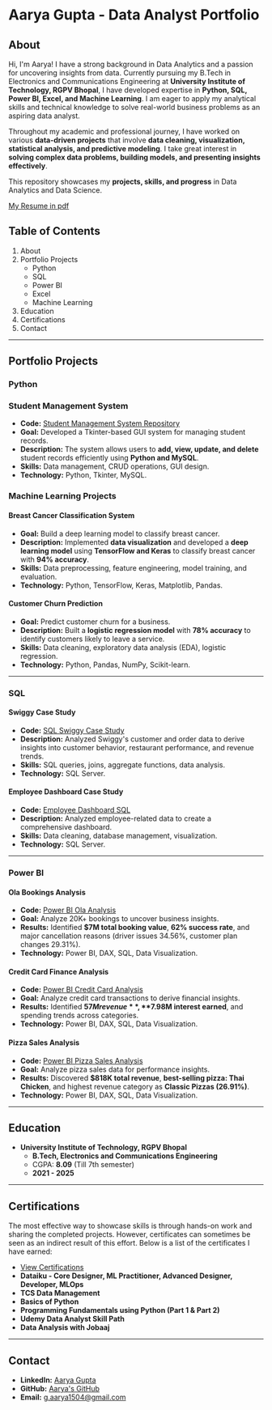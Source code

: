 # Aarya Gupta - Data Analyst Portfolio

## About
Hi, I'm Aarya! I have a strong background in Data Analytics and a passion for uncovering insights from data. Currently pursuing my B.Tech in Electronics and Communications Engineering at **University Institute of Technology, RGPV Bhopal**, I have developed expertise in **Python, SQL, Power BI, Excel, and Machine Learning**. I am eager to apply my analytical skills and technical knowledge to solve real-world business problems as an aspiring data analyst.

Throughout my academic and professional journey, I have worked on various **data-driven projects** that involve **data cleaning, visualization, statistical analysis, and predictive modeling**. I take great interest in **solving complex data problems, building models, and presenting insights effectively**.

This repository showcases my **projects, skills, and progress** in Data Analytics and Data Science.

[My Resume in pdf](https://drive.google.com/file/d/1r19t-bT2bxbvh2enwa9JlUKzUYKxNnnx/view?usp=sharing)

## Table of Contents
1. About
2. Portfolio Projects
   - Python
   - SQL
   - Power BI
   - Excel
   - Machine Learning
3. Education
4. Certifications
5. Contact

---

## Portfolio Projects
### Python

### **Student Management System**
- **Code:** [Student Management System Repository](https://github.com/aaryagupta15/Student_management_system)
- **Goal:** Developed a Tkinter-based GUI system for managing student records.
- **Description:** The system allows users to **add, view, update, and delete** student records efficiently using **Python and MySQL**.
- **Skills:** Data management, CRUD operations, GUI design.
- **Technology:** Python, Tkinter, MySQL.

### **Machine Learning Projects**

#### **Breast Cancer Classification System**
- **Goal:** Build a deep learning model to classify breast cancer.
- **Description:** Implemented **data visualization** and developed a **deep learning model** using **TensorFlow and Keras** to classify breast cancer with **94% accuracy**.
- **Skills:** Data preprocessing, feature engineering, model training, and evaluation.
- **Technology:** Python, TensorFlow, Keras, Matplotlib, Pandas.

#### **Customer Churn Prediction**
- **Goal:** Predict customer churn for a business.
- **Description:** Built a **logistic regression model** with **78% accuracy** to identify customers likely to leave a service.
- **Skills:** Data cleaning, exploratory data analysis (EDA), logistic regression.
- **Technology:** Python, Pandas, NumPy, Scikit-learn.

---

### SQL

#### **Swiggy Case Study**
- **Code:** [SQL Swiggy Case Study](https://github.com/aaryagupta15/SQL_Swiggy_case_study)
- **Description:** Analyzed Swiggy's customer and order data to derive insights into customer behavior, restaurant performance, and revenue trends.
- **Skills:** SQL queries, joins, aggregate functions, data analysis.
- **Technology:** SQL Server.

#### **Employee Dashboard Case Study**
- **Code:** [Employee Dashboard SQL](https://github.com/aaryagupta15/SQL_Employee_Dashboard_Case_Study)
- **Description:** Analyzed employee-related data to create a comprehensive dashboard.
- **Skills:** Data cleaning, database management, visualization.
- **Technology:** SQL Server.

---

### Power BI

#### **Ola Bookings Analysis**
- **Code:** [Power BI Ola Analysis](https://github.com/aaryagupta15/OLA-BOOKINGS-ANALYSIS-POWER-BI)
- **Goal:** Analyze 20K+ bookings to uncover business insights.
- **Results:** Identified **$7M total booking value**, **62% success rate**, and major cancellation reasons (driver issues 34.56%, customer plan changes 29.31%).
- **Technology:** Power BI, DAX, SQL, Data Visualization.

#### **Credit Card Finance Analysis**
- **Code:** [Power BI Credit Card Analysis](https://github.com/aaryagupta15/CREDIT-CARD-POWER-BI-ANALYSIS)
- **Goal:** Analyze credit card transactions to derive financial insights.
- **Results:** Identified **$57M revenue**, **$7.98M interest earned**, and spending trends across categories.
- **Technology:** Power BI, DAX, SQL, Data Visualization.

#### **Pizza Sales Analysis**
- **Code:** [Power BI Pizza Sales Analysis](https://github.com/aaryagupta15/Power-BI-on-Pizza-Sales)
- **Goal:** Analyze pizza sales data for performance insights.
- **Results:** Discovered **$818K total revenue**, **best-selling pizza: Thai Chicken**, and highest revenue category as **Classic Pizzas (26.91%)**.
- **Technology:** Power BI, DAX, SQL, Data Visualization.

---

## Education
- **University Institute of Technology, RGPV Bhopal**  
  - **B.Tech, Electronics and Communications Engineering**  
  - CGPA: **8.09** (Till 7th semester)  
  - **2021 - 2025**  

---

## Certifications
The most effective way to showcase skills is through hands-on work and sharing the completed projects. However, certificates can sometimes be seen as an indirect result of this effort. Below is a list of the certificates I have earned:
- [View Certifications](https://drive.google.com/drive/folders/1qctJu_tEd8aSKAFW6EqlPg7Cpy91zFzR?usp=sharing)
- **Dataiku - Core Designer, ML Practitioner, Advanced Designer, Developer, MLOps**
- **TCS Data Management**
- **Basics of Python**
- **Programming Fundamentals using Python (Part 1 & Part 2)**
- **Udemy Data Analyst Skill Path**
- **Data Analysis with Jobaaj**

---

## Contact
- **LinkedIn:** [Aarya Gupta](https://www.linkedin.com/in/aarya-gupta-26486a22a)
- **GitHub:** [Aarya's GitHub](https://github.com/aaryagupta15)
- **Email:** [g.aarya1504@gmail.com](mailto:g.aarya1504@gmail.com)
